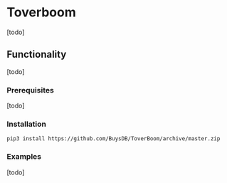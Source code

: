 # Toverboom

[todo]

## Functionality

[todo]
### Prerequisites


[todo]

### Installation
```
pip3 install https://github.com/BuysDB/ToverBoom/archive/master.zip
```
### Examples
[todo]
